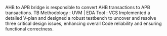 AHB to APB bridge is responsible to convert AHB transactions to APB transactions.
TB Methodology : UVM   |   EDA Tool : VCS 
Implemented a detailed V-plan and designed a robust testbench to uncover and resolve three critical design issues, enhancing overall Code reliability and ensuring functional correctness.
